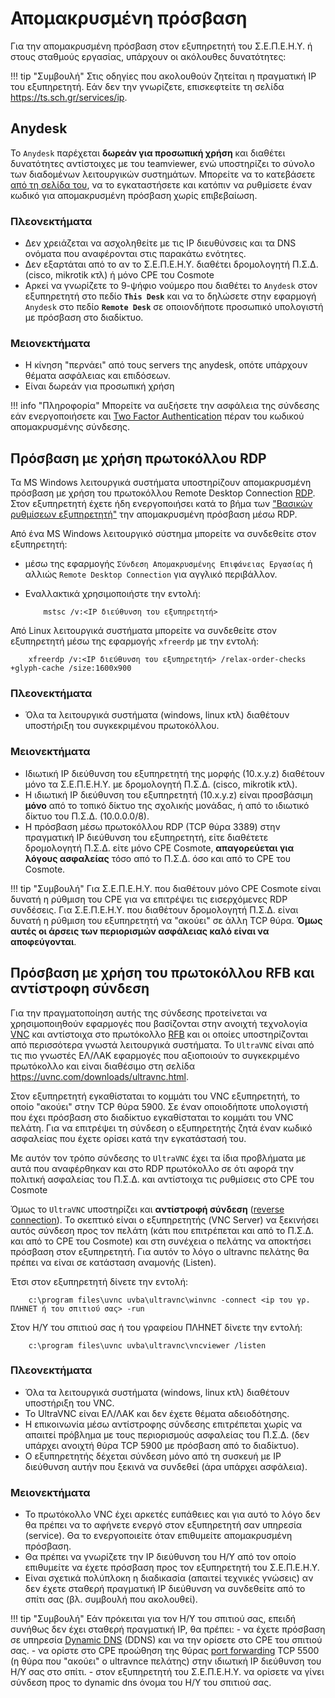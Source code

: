 # Απομακρυσμένη πρόσβαση

Για την απομακρυσμένη πρόσβαση στον εξυπηρετητή του Σ.Ε.Π.Ε.Η.Υ. ή στους σταθμούς εργασίας, υπάρχουν οι ακόλουθες δυνατότητες:

!!! tip "Συμβουλή"
    Στις οδηγίες που ακολουθούν ζητείται η πραγματική IP του εξυπηρετητή. Εάν δεν την γνωρίζετε, επισκεφτείτε τη σελίδα <https://ts.sch.gr/services/ip>.

## Anydesk

Το `Anydesk` παρέχεται **δωρεάν για προσωπική χρήση** και διαθέτει δυνατότητες αντίστοιχες με του teamviewer, ενώ υποστηρίζει το σύνολο των διαδομένων λειτουργικών συστημάτων. Μπορείτε να το κατεβάσετε [από τη σελίδα του](https://www.anydesk.com), να το εγκαταστήσετε και κατόπιν να ρυθμίσετε έναν κωδικό για απομακρυσμένη πρόσβαση χωρίς επιβεβαίωση.

### Πλεονεκτήματα

- Δεν χρειάζεται να ασχοληθείτε με τις IP διευθύνσεις και τα DNS ονόματα που αναφέρονται στις παρακάτω ενότητες.
- Δεν εξαρτάται από το αν το Σ.Ε.Π.Ε.Η.Υ. διαθέτει δρομολογητή Π.Σ.Δ. (cisco, mikrotik κτλ) ή μόνο CPE του Cosmote
- Αρκεί να γνωρίζετε το 9-ψήφιο νούμερο που διαθέτει το `Anydesk` στον εξυπηρετητή στο πεδίο **`This Desk`** και να το δηλώσετε στην εφαρμογή `Anydesk` στο πεδίο **`Remote Desk`** σε οποιονδήποτε προσωπικό υπολογιστή με πρόσβαση στο διαδίκτυο.

### Μειονεκτήματα

- Η κίνηση "περνάει" από τους servers της anydesk, οπότε υπάρχουν θέματα ασφάλειας και επιδόσεων.
- Είναι δωρεάν για προσωπική χρήση

!!! info "Πληροφορία"
    Μπορείτε να αυξήσετε την ασφάλεια της σύνδεσης εάν ενεργοποιήσετε και [Two Factor Authentication](https://en.wikipedia.org/wiki/Multi-factor_authentication) πέραν του κωδικού απομακρυσμένης σύνδεσης.

## Πρόσβαση με χρήση πρωτοκόλλου RDP

Τα MS Windows λειτουργικά συστήματα υποστηρίζουν απομακρυσμένη πρόσβαση με χρήση του πρωτοκόλλου Remote Desktop Connection [RDP](https://en.wikipedia.org/wiki/Remote_Desktop_Protocol). Στον εξυπηρετητή έχετε ήδη ενεργοποιήσει κατά το βήμα των ["Βασικών ρυθμίσεων εξυπηρετητή"](../../2019/basic-settings/index.md) την απομακρυσμένη πρόσβαση μέσω RDP.

Από ένα MS Windows λειτουργικό σύστημα μπορείτε να συνδεθείτε στον εξυπηρετητή:

- μέσω της εφαρμογής `Σύνδεση Απομακρυσμένης Επιφάνειας Εργασίας` ή αλλιώς `Remote Desktop Connection` για αγγλικό περιβάλλον.
- Εναλλακτικά χρησιμοποιήστε την εντολή:

    ```shell
        mstsc /v:<IP διεύθυνση του εξυπηρετητή>
    ```

Από Linux λειτουργικά συστήματα μπορείτε να συνδεθείτε στον εξυπηρετητή μέσω της εφαρμογής `xfreerdp` με την εντολή:

```shell
    xfreerdp /v:<IP διεύθυνση του εξυπηρετητή> /relax-order-checks +glyph-cache /size:1600x900
```

### Πλεονεκτήματα

- Όλα τα λειτουργικά συστήματα (windows, linux κτλ) διαθέτουν υποστήριξη του συγκεκριμένου πρωτοκόλλου.

### Μειονεκτήματα

- Ιδιωτική IP διεύθυνση του εξυπηρετητή της μορφής (10.x.y.z) διαθέτουν μόνο τα Σ.Ε.Π.Ε.Η.Υ. με δρομολογητή Π.Σ.Δ. (cisco, mikrotik κτλ).
- Η ιδιωτική IP διεύθυνση του εξυπηρετητή (10.x.y.z) είναι προσβάσιμη **μόνο** από το τοπικό δίκτυο της σχολικής μονάδας, ή από το ιδιωτικό δίκτυο του Π.Σ.Δ. (10.0.0.0/8).
- Η πρόσβαση μέσω πρωτοκόλλου RDP (TCP θύρα 3389) στην πραγματική IP διεύθυνση του εξυπηρετητή, είτε διαθέτετε δρομολογητή Π.Σ.Δ. είτε μόνο CPE Cosmote, **απαγορεύεται για λόγους ασφαλείας** τόσο από το Π.Σ.Δ. όσο και από το CPE του Cosmote.

!!! tip "Συμβουλή"
    Για Σ.Ε.Π.Ε.Η.Υ. που διαθέτουν μόνο CPE Cosmote είναι δυνατή η ρύθμιση του CPE για να επιτρέψει τις εισερχόμενες RDP συνδέσεις. Για Σ.Ε.Π.Ε.Η.Υ. που διαθέτουν δρομολογητή Π.Σ.Δ. είναι δυνατή η ρύθμιση του εξυπηρετητή να "ακούει" σε άλλη TCP θύρα. **Όμως αυτές οι άρσεις των περιορισμών ασφάλειας καλό είναι να αποφεύγονται**.

## Πρόσβαση με χρήση του πρωτοκόλλου RFB και αντίστροφη σύνδεση

Για την πραγματοποίηση αυτής της σύνδεσης προτείνεται να χρησιμοποιηθούν εφαρμογές που βασίζονται στην ανοιχτή τεχνολογία [VNC](https://en.wikipedia.org/wiki/Virtual_Network_Computing) και αντίστοιχα στο πρωτόκολλο [RFB](https://en.wikipedia.org/wiki/RFB_protocol) και οι οποίες υποστηρίζονται από περισσότερα γνωστά λειτουργικά συστήματα. Το `UltraVNC` είναι από τις πιο γνωστές ΕΛ/ΛΑΚ εφαρμογές που αξιοποιούν το συγκεκριμένο πρωτόκολλο και είναι διαθέσιμο στη σελίδα <https://uvnc.com/downloads/ultravnc.html>.

Στον εξυπηρετητή εγκαθίσταται το κομμάτι του VNC εξυπηρετητή, το οποίο "ακούει" στην TCP θύρα 5900. Σε έναν οποιοδήποτε υπολογιστή που έχει πρόσβαση στο διαδίκτυο εγκαθίσταται το κομμάτι του VNC πελάτη. Για να επιτρέψει τη σύνδεση ο εξυπηρετητής ζητά έναν κωδικό ασφαλείας που έχετε ορίσει κατά την εγκατάστασή του.

Με αυτόν τον τρόπο σύνδεσης το `UltraVNC` έχει τα ίδια προβλήματα με αυτά που αναφέρθηκαν και στο RDP πρωτόκολλο σε ότι αφορά την πολιτική ασφαλείας του Π.Σ.Δ. και αντίστοιχα τις ρυθμίσεις στο CPE του Cosmote

Όμως το `UltraVNC` υποστηρίζει και **αντίστροφή σύνδεση** ([reverse connection](https://en.wikipedia.org/wiki/Reverse_connection)). Το σκεπτικό είναι ο εξυπηρετητής (VNC Server) να ξεκινήσει αυτός σύνδεση προς τον πελάτη (κάτι που επιτρέπεται και από το Π.Σ.Δ. και από το CPE του Cosmote) και στη συνέχεια ο πελάτης να αποκτήσει πρόσβαση στον εξυπηρετητή. Για αυτόν το λόγο ο ultravnc πελάτης θα πρέπει να είναι σε κατάσταση αναμονής (Listen).

Έτσι στον εξυπηρετητή δίνετε την εντολή:

```shell
    c:\program files\uvnc uvba\ultravnc\winvnc -connect <ip του γρ. ΠΛΗΝΕΤ ή του σπιτιού σας> -run
```

Στον Η/Υ του σπιτιού σας ή του γραφείου ΠΛΗΝΕΤ δίνετε την εντολή:

```shell
    c:\program files\uvnc uvba\ultravnc\vncviewer /listen
```

### Πλεονεκτήματα

- Όλα τα λειτουργικά συστήματα (windows, linux κτλ) διαθέτουν υποστήριξη του VNC.
- Το UltraVNC είναι ΕΛ/ΛΑΚ και δεν έχετε θέματα αδειοδότησης.
- Η επικοινωνία μέσω αντίστροφης σύνδεσης επιτρέπεται χωρίς να απαιτεί πρόβλημα με τους περιορισμούς ασφαλείας του Π.Σ.Δ. (δεν υπάρχει ανοιχτή θύρα TCP 5900 με πρόσβαση από το διαδίκτυο).
- Ο εξυπηρετητής δέχεται σύνδεση μόνο από τη συσκευή με IP διεύθυνση αυτήν που ξεκινά να συνδεθεί (άρα υπάρχει ασφάλεια).

### Μειονεκτήματα

- Το πρωτόκολλο VNC έχει αρκετές ευπάθειες και για αυτό το λόγο δεν θα πρέπει να το αφήνετε ενεργό στον εξυπηρετητή σαν υπηρεσία (service). Θα το ενεργοποιείτε όταν επιθυμείτε απομακρυσμένη πρόσβαση.
- Θα πρέπει να γνωρίζετε την IP διεύθυνση του Η/Υ από τον οποίο επιθυμείτε να έχετε πρόσβαση προς τον εξυπηρετητή του Σ.Ε.Π.Ε.Η.Υ.
- Είναι σχετικά πολύπλοκη η διαδικασία (απαιτεί τεχνικές γνώσεις) αν δεν έχετε σταθερή πραγματική IP διεύθυνση να συνδεθείτε από το σπίτι σας (βλ. συμβουλή που ακολουθεί).

!!! tip "Συμβουλή"
    Εάν πρόκειται για τον Η/Υ του σπιτιού σας, επειδή συνήθως δεν έχει σταθερή πραγματική IP, θα πρέπει: 
    - να έχετε πρόσβαση σε υπηρεσία [Dynamic DNS](https://en.wikipedia.org/wiki/Dynamic_DNS) (DDNS) και να την ορίσετε στο CPE του σπιτιού σας.
    - να ορίστε στο CPE προώθηση της θύρας [port forwarding](https://en.wikipedia.org/wiki/Port_forwarding) TCP 5500 (η θύρα που "ακούει" ο ultravnce πελάτης) στην ιδιωτική IP διεύθυνση του Η/Υ σας στο σπίτι.
    - στον εξυπηρετητή του Σ.Ε.Π.Ε.Η.Υ. να ορίσετε να γίνει σύνδεση προς το dynamic dns όνομα του Η/Υ του σπιτιού σας.
